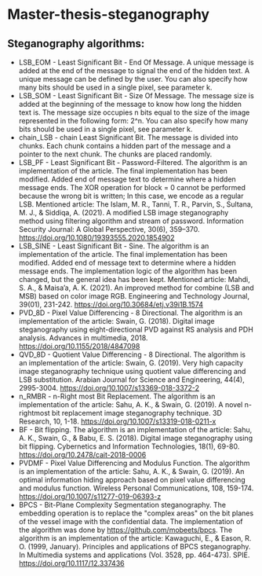 # Master-thesis-steganography

## Steganography algorithms:
- LSB_EOM - Least Significant Bit - End Of Message. A unique message is added at the end of the message to signal the end of the hidden text. A unique message can be defined by the user. You can also specify how many bits should be used in a single pixel, see parameter k.
- LSB_SOM - Least Significant Bit - Size Of Message. The message size is added at the beginning of the message to know how long the hidden text is. The message size occupies n bits equal to the size of the image represented in the following form: 2^n. You can also specify how many bits should be used in a single pixel, see parameter k.
- chain_LSB - chain Least Significant Bit. The message is divided into chunks. Each chunk contains a hidden part of the message and a pointer to the next chunk. The chunks are placed randomly.
- LSB_PF - Least Significant Bit - Password-Filtered. The algorithm is an implementation of the article. The final implementation has been modified. Added end of message text to determine where a hidden message ends. The XOR operation for block = 0 cannot be performed because the wrong bit is written; In this case, we encode as a regular LSB. Mentioned article: The Islam, M. R., Tanni, T. R., Parvin, S., Sultana, M. J., & Siddiqa, A. (2021). A modified LSB image steganography method using filtering algorithm and stream of password. Information Security Journal: A Global Perspective, 30(6), 359–370. https://doi.org/10.1080/19393555.2020.1854902
- LSB_SINE - Least Significant Bit - Sine. The algorithm is an implementation of the article. The final implementation has been modified. Added end of message text to determine where a hidden message ends. The implementation logic of the algorithm has been changed, but the general idea has been kept. Mentioned article: Mahdi, S. A., & Maisa’a, A. K. (2021). An improved method for combine (LSB and MSB) based on color image RGB. Engineering and Technology Journal, 39(01), 231-242. https://doi.org/10.30684/etj.v39i1B.1574
- PVD_8D - Pixel Value Differencing - 8 Directional. The algorithm is an implementation of the article: Swain, G. (2018). Digital image steganography using eight-directional PVD against RS analysis and PDH analysis. Advances in multimedia, 2018. https://doi.org/10.1155/2018/4847098
- QVD_8D - Quotient Value Differencing - 8 Directional. The algorithm is an implementation of the article: Swain, G. (2019). Very high capacity image steganography technique using quotient value differencing and LSB substitution. Arabian Journal for Science and Engineering, 44(4), 2995-3004. https://doi.org/10.1007/s13369-018-3372-2
- n_RMBR - n-Right most Bit Replacement. The algorithm is an implementation of the article: Sahu, A. K., & Swain, G. (2019). A novel n-rightmost bit replacement image steganography technique. 3D Research, 10, 1-18. https://doi.org/10.1007/s13319-018-0211-x
- BF - Bit flipping. The algorithm is an implementation of the article: Sahu, A. K., Swain, G., & Babu, E. S. (2018). Digital image steganography using bit flipping. Cybernetics and Information Technologies, 18(1), 69-80. https://doi.org/10.2478/cait-2018-0006
- PVDMF - Pixel Value Differencing and Modulus Function. The algorithm is an implementation of the article: Sahu, A. K., & Swain, G. (2019). An optimal information hiding approach based on pixel value differencing and modulus function. Wireless Personal Communications, 108, 159-174. https://doi.org/10.1007/s11277-019-06393-z
- BPCS - Bit-Plane Complexity Segmentation steganography. The embedding operation is to replace the "complex areas" on the bit planes of the vessel image with the confidential data. The implementation of the algorithm was done by https://github.com/mobeets/bpcs. The algorithm is an implementation of the article: Kawaguchi, E., & Eason, R. O. (1999, January). Principles and applications of BPCS steganography. In Multimedia systems and applications (Vol. 3528, pp. 464-473). SPIE. https://doi.org/10.1117/12.337436